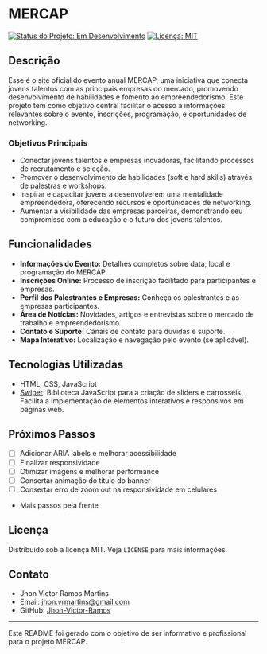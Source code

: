 # MERCAP

[![Status do Projeto: Em Desenvolvimento](https://img.shields.io/badge/Status-Em%20Desenvolvimento-yellow)](https://www.repositório.com)
[![Licença: MIT](https://img.shields.io/badge/Licen%C3%A7a-MIT-yellow.svg)](https://opensource.org/licenses/MIT)

## Descrição

Esse é o site oficial do evento anual MERCAP, uma iniciativa que conecta jovens talentos com as principais empresas do mercado, promovendo desenvolvimento de habilidades e fomento ao empreendedorismo. Este projeto tem como objetivo central facilitar o acesso a informações relevantes sobre o evento, inscrições, programação, e oportunidades de networking.

### Objetivos Principais

*   Conectar jovens talentos e empresas inovadoras, facilitando processos de recrutamento e seleção.
*   Promover o desenvolvimento de habilidades (soft e hard skills) através de palestras e workshops.
*   Inspirar e capacitar jovens a desenvolverem uma mentalidade empreendedora, oferecendo recursos e oportunidades de networking.
*   Aumentar a visibilidade das empresas parceiras, demonstrando seu compromisso com a educação e o futuro dos jovens talentos.

## Funcionalidades

*   **Informações do Evento:** Detalhes completos sobre data, local e programação do MERCAP.
*   **Inscrições Online:** Processo de inscrição facilitado para participantes e empresas.
*   **Perfil dos Palestrantes e Empresas:** Conheça os palestrantes e as empresas participantes.
*   **Área de Notícias:** Novidades, artigos e entrevistas sobre o mercado de trabalho e empreendedorismo.
*   **Contato e Suporte:** Canais de contato para dúvidas e suporte.
*   **Mapa Interativo:** Localização e navegação pelo evento (se aplicável).

## Tecnologias Utilizadas

*   HTML, CSS, JavaScript
*   [Swiper](https://swiperjs.com/): Biblioteca JavaScript para a criação de sliders e carrosséis. Facilita a implementação de elementos interativos e responsivos em páginas web.

## Próximos Passos

* [ ] Adicionar ARIA labels e melhorar acessibilidade
* [ ] Finalizar responsividade
* [ ] Otimizar imagens e melhorar performance
* [ ] Consertar animação do título do banner
* [ ] Consertar erro de zoom out na responsividade em celulares
* Mais passos pela frente

## Licença

Distribuído sob a licença MIT. Veja `LICENSE` para mais informações.

## Contato

*   Jhon Victor Ramos Martins
*   Email: jhon.vrmartins@gmail.com
*   GitHub: [Jhon-Victor-Ramos](https://github.com/Jhon-Victor-Ramos)

---
Este README foi gerado com o objetivo de ser informativo e profissional para o projeto MERCAP.
